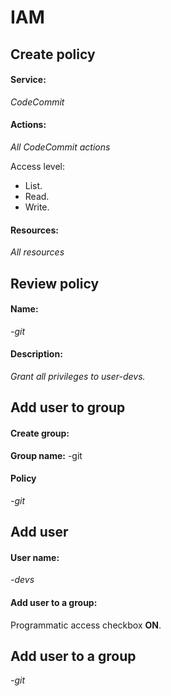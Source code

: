# IAM
## Create policy
#### Service:

*CodeCommit*

#### Actions:

*All CodeCommit actions*

Access level:
- List.
- Read.
- Write.

#### Resources:

*All resources*

## Review policy
#### Name:

*<user>-git*

#### Description:

*Grant all privileges to user-devs.*

## Add user to group
#### Create group:

**Group name:** <user>-git

#### Policy

*<user>-git*

## Add user
#### User name:

*<user>-devs*

#### Add user to a group:

Programmatic access checkbox **ON**.

## Add user to a group

*<user>-git*